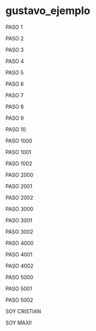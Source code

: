 # gustavo_ejemplo

PASO 1

PASO 2

PASO 3

PASO 4

PASO 5

PASO 6

PASO 7

PASO 8

PASO 9

PASO 10

PASO 1000

PASO 1001

PASO 1002

PASO 2000

PASO 2001 

PASO 2002

PASO 3000

PASO 3001

PASO 3002

PASO 4000

PASO 4001

PASO 4002

PASO 5000

PASO 5001

PASO 5002

SOY CRISTIAN

SOY MAXI!